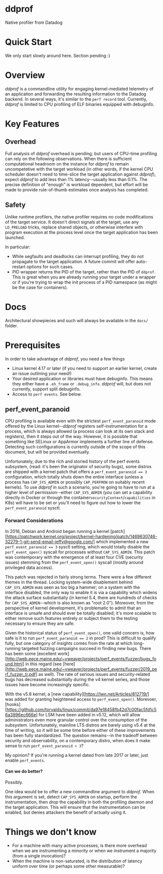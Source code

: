 # ddprof

Native profiler from Datadog

# Quick Start

We only start slowly around here.  Section pending :)

# Overview

*ddprof* is a commandline utility for engaging kernel-mediated telemetry of an
application and forwarding the resulting information to the Datadog backend.  In
several ways, it's similar to the `perf record` tool.  Currently, *ddprof* is
limited to CPU profiling of ELF binaries equipped with debuginfo.


# Key Features

## Overhead

Full analysis of *ddprof* overhead is pending; but users of CPU-time profiling
can rely on the following observations.  When there is sufficient computational
headroom on the instance for *ddprof* to remain uncompetetive with the target
workload (in other words, if the kernel CPU scheduler doesn't need to time-slice
the target application against *ddprof*), expect *ddprof* to add less than
1% latency--usually less than 0.1%.  The precise definition of "enough" is
workload dependent, but effort will be made to provide rule-of-thumb estimates
once analysis has completed.


## Safety

Unlike runtime profilers, the native profiler requires no code modifications
of the target service.  It doesn't direct signals at the target, use any
`LD_PRELOAD` tricks, replace shared objects, or otherwise interfere with
program execution at the process level once the target application has been
launched. 

In particular:
* While segfaults and deadlocks can interrupt profiling, they do not propagate
  to the target application.  A future commit will offer auto-restart options for
  such cases.
* PID wrapper returns the PID of the target, rather than the PID of `ddprof`.
  This is great when you are already running your target under a wrapper or if
  you're trying to wrap the init process of a PID namespace (as might be the
  case for containers).


# Docs

Architectural showpieces and such will always be available in the `docs/` folder.


# Prerequisites

In order to take advantage of *ddprof*, you need a few things

* Linux kernel 4.17 or later (if you need to support an earlier kernel, create
  an issue outlining your need!)
* Your desired application or libraries must have debuginfo.  This means they
  either have a `.eh_frame` or `.debug_info`.  *ddprof* will, but does not
  currently, support split debuginfo.
* Access to `perf events`.  See below.


## perf_event_paranoid

CPU profiling is available even with the strictest `perf_event_paranoid` mode
offered by the Linux kernel--*ddprof* registers self-instrumentation for a
process, which is always allowed (a process can look at its own stack and
registers), then it steps out of the way.  However, it is possible that
something like SELinux or AppArmor implements a further line of defense.
Detecting such configurations is currently outside of the scope of this
document, but will be provided eventually.

Unfortunately, due to the rich and storied history of the perf events subsystem,
(read:  it's been the originator of security bugs), some distros are shipped
with a kernel patch that offers a `perf_event_paranoid == 3` configuration,
which totally shuts down the entire interface (unless a process has
`CAP_SYS_ADMIN` or possibly `CAP_PERFMON` on suitably recent kernels).  To use
*ddprof* in such a scenario, you're going to have to run at a higher level of
permission--either `CAP_SYS_ADMIN` (you can set a capability directly in Docker
or through the container`securityContext`/`capabilities` in K8s) will have to be
set or you'll need to figure out how to lower the `perf_event_paranoid` sysctl.


### Forward Considerations

In 2016, Debian and Android began running a kernel [patch][https://patchwork.kernel.org/project/kernel-hardening/patch/1469630746-32279-1-git-send-email-jeffv@google.com/] which implemented a new
`perf_event_paranoid == 3` sysctl setting, which would totally disable the
`perf_event_open()` syscall for processes without `CAP_SYS_ADMIN`.  This patch
was contemporary with the emergence of at least four CVE (security issues)
stemming from the `perf_event_open()` syscall (mostly around privileged data
access).

This patch was rejected in fairly strong terms.  There were a few different
themes in the thread.  Locking system-wide disablement behind
`CAP_SYS_ADMIN` was seen as too big a hammer; on a system with the interface
disabled, the only way to enable it is via a capability which widens the
attack surface substantially (in kernel 5.4, there are hundreds of checks
for `CAP_SYS_ADMIN`--which is also known as "root 2.0").  Moreover, from the
perspective of kernel development, it's problematic to admit that an interface
is unsafe and should ever be totally disabled; it's more scalable to either
remove such features entirely or subject them to the testing necessary to ensure
they are safe.

Given the historical status of `perf_event_open()`, one valid concern is, how safe
is it to run `perf_event_paranoid == 2` in prod?  This is difficult to qualify
fully, but one category of insights comes from the rate at which long-running
targeted fuzzing campaigns succeed in finding new bugs.  There has been some
[excellent work][http://web.eece.maine.edu/~vweaver/projects/perf_events/fuzzer/bugs_found.html] in this regard (see [here][http://web.eece.maine.edu/~vweaver/projects/perf_events/fuzzer/2019_perf_fuzzer_tr.pdf] as well).  The rate of serious issues
and security-related bugs has decreased substantially during the v4 kernel
series, and those issues have become increasingly specific.

With the v5.8 kernel, a [new capability][https://lwn.net/Articles/812719/] was added for granting heightened access
to `perf_event_open()`.  Morevoer, [hooks][https://github.com/torvalds/linux/commit/da97e18458fb42d7c00fac5fd1c56a3896ec666e] for LSM have been added in v5.12, which
will allow administrators even more granular control over the consumption of
the subsystem.  Unfortunately, mainline LTS distros are barely using v5.4 at
the time of writing, so it will be some time before either of these improvements
has been fully standardized.  The question remains--in the tradeoff between
security and observability, on a contemporary distro, when does it make sense to
run `perf_event_paranoid < 3`?

My opinion?  If you're running a kernel dated from late 2017 or later, just
enable `perf_events`.


#### Can we do better?

Possibly.

One idea would be to offer a new commandline argument to *ddprof*.  When this
argument is set, detect `CAP_SYS_ADMIN` on startup, perform the instrumentation,
then *drop* the capability in both the profiling daemon and the target
application.  This will ensure that the instrumentation can be enabled, but
denies attackers the benefit of actually using it.


# Things we don't know

* For a machine with many active processes, is there more overhead when we are
  instrumenting a minority or when we instrument a majority (from a single
  invocation)?
* When the machine is non-saturated, is the distribution of latency uniform over
  time (or perhaps some other measurable)?
